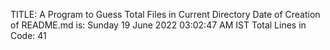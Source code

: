 TITLE: A Program to Guess Total Files in Current Directory
Date of Creation of README.md is:
Sunday 19 June 2022 03:02:47 AM IST
Total Lines in Code: 
41

